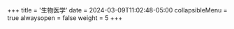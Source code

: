 +++
title = '生物医学'
date = 2024-03-09T11:02:48-05:00
collapsibleMenu = true
alwaysopen = false
weight = 5
+++
